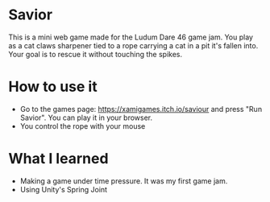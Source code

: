# Savior

This is a mini web game made for the Ludum Dare 46 game jam. You play as a cat claws sharpener tied to a rope carrying a cat in a pit it's fallen into. Your goal is to rescue it without touching the spikes.

# How to use it

- Go to the games page: <https://xamigames.itch.io/saviour> and press "Run Savior". You can play it in your browser.
- You control the rope with your mouse

# What I learned

- Making a game under time pressure. It was my first game jam.
- Using Unity's Spring Joint
